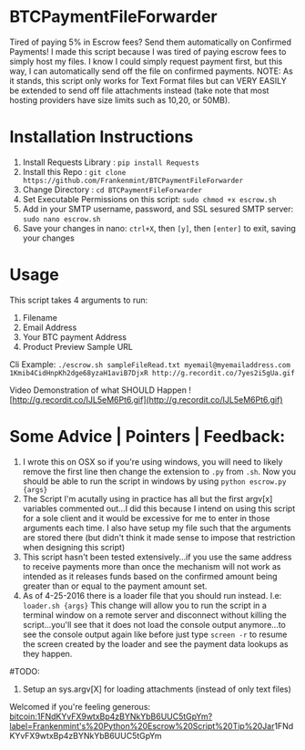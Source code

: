 # BTCPaymentFileForwarder
Tired of paying 5% in Escrow fees?  Send them automatically on Confirmed Payments!  I made this script because I was tired of paying escrow fees to simply host my files.  I know I could simply request payment first, but this way, I can automatically send off the file on confirmed payments.  NOTE:  As it stands, this script only works for Text Format files but can VERY EASILY be extended to send off file attachments instead (take note that most hosting providers have size limits such as 10,20, or 50MB).

# Installation Instructions

1. Install Requests Library : `pip install Requests`
2. Install this Repo : `git clone https://github.com/Frankenmint/BTCPaymentFileForwarder`
3. Change Directory : `cd BTCPaymentFileForwarder`
3. Set Executable Permissions on this script: `sudo chmod +x escrow.sh`
4. Add in your SMTP username, password, and SSL sesured SMTP server:  `sudo nano escrow.sh`
5. Save your changes in nano: `ctrl+X`, then `[y]`, then `[enter]` to exit, saving your changes

# Usage

This script takes 4 arguments to run:

1. Filename
2. Email Address
3. Your BTC payment Address
4. Product Preview Sample URL

Cli Example:
`./escrow.sh sampleFileRead.txt myemail@myemailaddress.com 1Kmib4CidHnpKh2dge68yzaH1aviB7DjxR http://g.recordit.co/7yes2i5gUa.gif` 

Video Demonstration of what SHOULD Happen
![http://g.recordit.co/IJL5eM6Pt6.gif](http://g.recordit.co/IJL5eM6Pt6.gif)

# Some Advice | Pointers | Feedback:
1. I wrote this on OSX so if you're using windows, you will need to likely remove the first line then change the extension to `.py` from `.sh`.  Now you should be able to run the script in windows by using `python escrow.py {args}`
2. The Script I'm acutally using in practice has all but the first argv[x] variables commented out...I did this because I intend on using this script for a sole client and it would be excessive for me to enter in those arguments each time.  I also have setup my file such that the arguments are stored there (but didn't think it made sense to impose that restriction when designing this script)
3. This script hasn't been tested extensively...if you use the same address to receive payments more than once the mechanism will not work as intended as it releases funds based on the confirmed amount being greater than or equal to the payment amount set.
4. As of 4-25-2016 there is a loader file that you should run instead.  I.e: `loader.sh {args}` This change will allow you to run the script in a terminal window on a remote server and disconnect without killing the script...you'll see that it does not load the console output anymore...to see the console output again like before just type `screen -r` to resume the screen created by the loader and see the payment data lookups as they happen.


#TODO:

1. Setup an sys.argv[X] for loading attachments (instead of only text files)

Welcomed if you're feeling generous:  
<bitcoin:1FNdKYvFX9wtxBp4zBYNkYbB6UUC5tGpYm?label=Frankenmint's%20Python%20Escrow%20Script%20Tip%20Jar>1FNdKYvFX9wtxBp4zBYNkYbB6UUC5tGpYm
